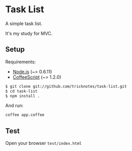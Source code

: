 # Task List

A simple task list.

It's my study for MVC.

## Setup

Requirements:

* [Node.js](http://nodejs.org/) (~> 0.6.11)
* [CoffeeScript](http://jashkenas.github.com/coffee-script/) (~> 1.2.0)

``` sh
$ git clone git://github.com/tricknotes/task-list.git
$ cd task-list
$ npm install .
```

And run:

``` sh
coffee app.coffee
```

## Test

Open your browser `test/index.html`
